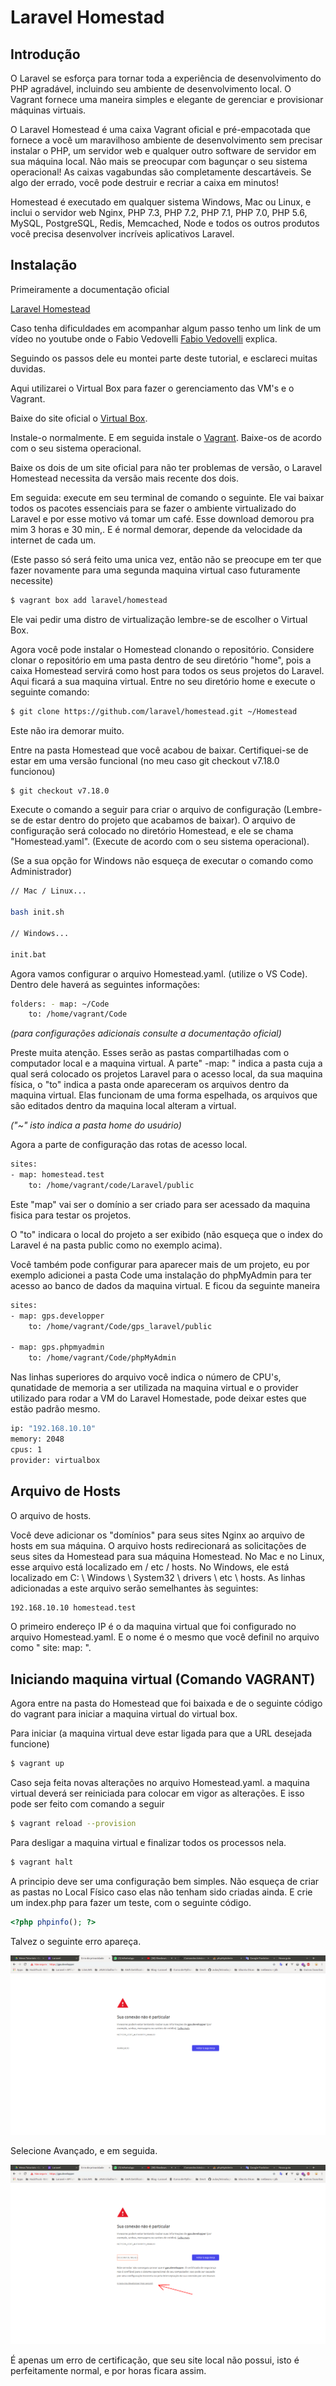 # Laravel Homestad

## Introdução

O Laravel se esforça para tornar toda a experiência de desenvolvimento do PHP agradável, incluindo seu ambiente de desenvolvimento local. O Vagrant fornece uma maneira simples e elegante de gerenciar e provisionar máquinas virtuais.

O Laravel Homestead é uma caixa Vagrant oficial e pré-empacotada que fornece a você um maravilhoso ambiente de desenvolvimento sem precisar instalar o PHP, um servidor web e qualquer outro software de servidor em sua máquina local. Não mais se preocupar com bagunçar o seu sistema operacional! As caixas vagabundas são completamente descartáveis. Se algo der errado, você pode destruir e recriar a caixa em minutos!

Homestead é executado em qualquer sistema Windows, Mac ou Linux, e inclui o servidor web Nginx, PHP 7.3, PHP 7.2, PHP 7.1, PHP 7.0, PHP 5.6, MySQL, PostgreSQL, Redis, Memcached, Node e todos os outros produtos você precisa desenvolver incríveis aplicativos Laravel.

## Instalação

Primeiramente a documentação oficial

[Laravel Homestead](https://laravel.com/docs/5.7/homestead)

Caso tenha dificuldades em acompanhar algum passo tenho um link de um vídeo no youtube onde o Fabio Vedovelli [Fabio Vedovelli](https://www.youtube.com/watch?v=-41Km1tAokI) explica.

Seguindo os passos dele eu montei parte deste tutorial, e esclareci muitas duvidas.

Aqui utilizarei o Virtual Box para fazer o gerenciamento das VM's e o Vagrant.

Baixe do site oficial o [Virtual Box](https://www.virtualbox.org/wiki/Downloads).

Instale-o normalmente. E em seguida instale o [Vagrant](https://www.vagrantup.com/downloads.html). Baixe-os de acordo com o seu sistema operacional.

Baixe os dois de um site oficial para não ter problemas de versão, o Laravel Homestead necessita da versão mais recente dos dois.

Em seguida: execute em seu terminal de comando o seguinte. Ele vai baixar todos os pacotes essenciais para se fazer o ambiente virtualizado do Laravel e por esse motivo vá tomar um café. Esse download demorou pra mim 3 horas e 30 min,. E é normal demorar, depende da velocidade da internet de cada um.

(Este passo só será feito uma unica vez, então não se preocupe em ter que fazer novamente para uma segunda maquina virtual caso futuramente necessite)

```bash
$ vagrant box add laravel/homestead
```

Ele vai pedir uma distro de virtualização lembre-se de escolher o Virtual Box.

Agora você pode instalar o Homestead clonando o repositório. Considere clonar o repositório em uma pasta dentro de seu diretório "home", pois a caixa Homestead servirá como host para todos os seus projetos do Laravel. Aqui ficará a sua maquina virtual. Entre no seu diretório home e execute o seguinte comando:

```bash
$ git clone https://github.com/laravel/homestead.git ~/Homestead
```

Este não ira demorar muito.

Entre na pasta Homestead que você acabou de baixar. Certifiquei-se de estar em uma versão funcional (no meu caso git checkout v7.18.0 funcionou)

```bash
$ git checkout v7.18.0
```

Execute o comando a seguir para criar o arquivo de configuração (Lembre-se de estar dentro do projeto que acabamos de baixar). O arquivo de configuração será colocado no diretório Homestead, e ele se chama "Homestead.yaml". (Execute de acordo com o seu sistema operacional).

(Se a sua opção for Windows não esqueça de executar o comando como Administrador)

```bash
// Mac / Linux...

bash init.sh

// Windows...

init.bat
```

Agora vamos configurar o arquivo Homestead.yaml. (utilize o VS Code). Dentro dele haverá as seguintes informações:

```bash
folders: - map: ~/Code
    to: /home/vagrant/Code
```

_(para configurações adicionais consulte a documentação oficial)_

Preste muita atenção. Esses serão as pastas compartilhadas com o computador local e a maquina virtual. A parte" -map: " indica a pasta cuja a qual será colocado os projetos Laravel para o acesso local, da sua maquina física, o "to" indica a pasta onde apareceram os arquivos dentro da maquina virtual. Elas funcionam de uma forma espelhada, os arquivos que são editados dentro da maquina local alteram a virtual.

_("~" isto indica a pasta home do usuário)_

Agora a parte de configuração das rotas de acesso local.

```bash
sites:
- map: homestead.test
    to: /home/vagrant/code/Laravel/public
```

Este "map" vai ser o domínio a ser criado para ser acessado da maquina fisica para testar os projetos.

O "to" indicara o local do projeto a ser exibido (não esqueça que o index do Laravel é na pasta public como no exemplo acima).

Você também pode configurar para aparecer mais de um projeto, eu por exemplo adicionei a pasta Code uma instalação do phpMyAdmin para ter acesso ao banco de dados da maquina virtual. E ficou da seguinte maneira

```bash
sites:
- map: gps.developper
    to: /home/vagrant/Code/gps_laravel/public

- map: gps.phpmyadmin
    to: /home/vagrant/Code/phpMyAdmin
```

Nas linhas superiores do arquivo você indica o número de CPU's, qunatidade de memoria a ser utilizada na maquina virtual e o provider utilizado para rodar a VM do Laravel Homestade, pode deixar estes que estão padrão mesmo.

```bash
ip: "192.168.10.10"
memory: 2048
cpus: 1
provider: virtualbox
```

## Arquivo de Hosts

O arquivo de hosts.

Você deve adicionar os "domínios" para seus sites Nginx ao arquivo de hosts em sua máquina. O arquivo hosts redirecionará as solicitações de seus sites da Homestead para sua máquina Homestead. No Mac e no Linux, esse arquivo está localizado em / etc / hosts. No Windows, ele está localizado em C: \ Windows \ System32 \ drivers \ etc \ hosts. As linhas adicionadas a este arquivo serão semelhantes às seguintes:

```bash
192.168.10.10 homestead.test
```

O primeiro endereço IP é o da maquina virtual que foi configurado no arquivo Homestead.yaml. E o nome é o mesmo que você definil no arquivo como " site: map: ".

## Iniciando maquina virtual (Comando VAGRANT)

Agora entre na pasta do Homestead que foi baixada e de o seguinte código do vagrant para iniciar a maquina virtual do virtual box.

Para iniciar (a maquina virtual deve estar ligada para que a URL desejada funcione)

```bash
$ vagrant up
```

Caso seja feita novas alterações no arquivo Homestead.yaml. a maquina virtual deverá ser reiniciada para colocar em vigor as alterações. E isso pode ser feito com comando a seguir

```bash
$ vagrant reload --provision
```

Para desligar a maquina virtual e finalizar todos os processos nela.

```bash
$ vagrant halt
```

A principio deve ser uma configuração bem simples. Não esqueça de criar as pastas no Local Físico caso elas não tenham sido criadas ainda. E crie um index.php para fazer um teste, com o seguinte código.

```php
<?php phpinfo(); ?>
```

Talvez o seguinte erro apareça.

<img src="/images/erro1.png">

Selecione Avançado, e em seguida.

<img src="/images/erro2.png">

É apenas um erro de certificação, que seu site local não possui, isto é perfeitamente normal, e por horas ficara assim.
